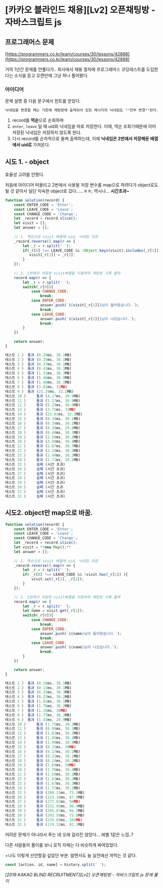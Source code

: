 # [카카오 블라인드 채용][Lv2] 오픈채팅방 - 자바스크립트 js

## 프로그래머스 문제

[https://programmers.co.kr/learn/courses/30/lessons/42888](https://programmers.co.kr/learn/courses/30/lessons/42888)

거의 1년간 문제를 안풀다가.. 회사에서 채용 절차에 프로그래머스 코딩테스트를 도입한다는 소식을 듣고 오랜만에 그냥 하나 풀어봤다.

### 아이디어

문제 설명 중 다음 문구에서 힌트를 얻었다.

```jsx
닉네임을 변경할 때는 기존에 채팅방에 출력되어 있던 메시지의 닉네임도 **전부 변경**된다.
```

1. record를 **역순**으로 순회하며
2. `enter`, `leave` 일 때 uid와 닉네임을 따로 저장한다. 이때, 역순 조회기때문에 이미 저장된 닉네임은 저장하지 않도록 한다.
3. 다시 record를 순차적으로 돌며 출력하는데, 이때 **닉네임은 2번에서 저장해둔 배열에서 uid로** 가져온다.

## 시도 1. - object

효율성 고려를 안했다. 

처음에 아이디어 떠올리고 2번에서 사용될 저장 변수를 map으로 하려다가 object로도 될 것 같아서 일단 익숙한 object로 갔다…...ㅎㅎ; 역시나… **시간초과~**

```jsx
function solution(record) {
    const ENTER_CODE = 'Enter';
    const LEAVE_CODE = 'Leave';
    const CHANGE_CODE = 'Change';
    let _record = record.slice();
    let visit = [];
    let answer = [];
    
    // 1. 역순으로 visit 배열에 uid, 닉네임 저장
    _record.reverse().map(r => {
        let _r = r.split(' ');
        if(_r[0] !== LEAVE_CODE && !Object.keys(visit).includes(_r[1]) ){
           visit[_r[1]] = _r[2];
        }
    });
		
    // 2. 1번에서 저장한 visit배열을 이용하여 채팅방 기록 출력
    record.map(r => {
        let _r = r.split(' ');
        switch(_r[0]){
            case CHANGE_CODE:
                break;
            case ENTER_CODE:
                answer.push(`${visit[_r[1]]}님이 들어왔습니다.`);
                break;
            case LEAVE_CODE:
                answer.push(`${visit[_r[1]]}님이 나갔습니다.`);
                break;
        }
    })
    
    return answer;
}
```

```jsx
테스트 1 〉	통과 (0.29ms, 30.1MB)
테스트 2 〉	통과 (0.35ms, 30.1MB)
테스트 3 〉	통과 (0.37ms, 30.1MB)
테스트 4 〉	통과 (0.41ms, 30.3MB)
테스트 5 〉	통과 (1.31ms, 30.3MB)
테스트 6 〉	통과 (5.46ms, 30.9MB)
테스트 7 〉	통과 (1.68ms, 30.1MB)
테스트 8 〉	통과 (3.81ms, 31MB)
테스트 9 〉	통과 (21.28ms, 32.2MB)
테스트 10 〉	통과 (4.17ms, 30.9MB)
테스트 11 〉	통과 (5.17ms, 30.9MB)
테스트 12 〉	통과 (5.29ms, 30.6MB)
테스트 13 〉	통과 (3.75ms, 31MB)
테스트 14 〉	통과 (22.01ms, 32.2MB)
테스트 15 〉	통과 (0.34ms, 30.1MB)
테스트 16 〉	통과 (0.34ms, 30.1MB)
테스트 17 〉	통과 (0.39ms, 29.8MB)
테스트 18 〉	통과 (0.48ms, 30.1MB)
테스트 19 〉	통과 (2.59ms, 30.2MB)
테스트 20 〉	통과 (3.49ms, 30.4MB)
테스트 21 〉	통과 (2.67ms, 30.7MB)
테스트 22 〉	통과 (3.19ms, 30.5MB)
테스트 23 〉	통과 (2.40ms, 30.2MB)
테스트 24 〉	통과 (2.71ms, 30.2MB)
테스트 25 〉	실패 (시간 초과)
테스트 26 〉	실패 (시간 초과)
테스트 27 〉	실패 (시간 초과)
테스트 28 〉	실패 (시간 초과)
테스트 29 〉	실패 (시간 초과)
테스트 30 〉	실패 (시간 초과
테스트 31 〉	실패 (시간 초과)
테스트 32 〉	실패 (시간 초과)
```

## 시도2. object만 map으로 바꿈.

```jsx
function solution(record) {
    const ENTER_CODE = 'Enter';
    const LEAVE_CODE = 'Leave';
    const CHANGE_CODE = 'Change';
    let _record = record.slice();
    let visit = **new Map();**
    let answer = [];
    
    // 1. 역순으로 visit 배열에 uid, 닉네임 저장
    _record.reverse().map(r => {
        let _r = r.split(' ');
        if( _r[0] !== LEAVE_CODE && !visit.has(_r[1]) ){
            visit.set(_r[1], _r[2]);
        }
    });

    // 2. 1번에서 저장한 visit배열을 이용하여 채팅방 기록 출력
    record.map(r => {
        let _r = r.split(' ');
        let name = visit.get(_r[1]);
        switch(_r[0]){
            case CHANGE_CODE:
                break;
            case ENTER_CODE:
                answer.push(`${name}님이 들어왔습니다.`);
                break;
            case LEAVE_CODE:
                answer.push(`${name}님이 나갔습니다.`);
                break;
        }
    })

    return answer;
}
```

```jsx
테스트 1 〉	통과 (0.20ms, 30.1MB)
테스트 2 〉	통과 (0.13ms, 30.1MB)
테스트 3 〉	통과 (0.25ms, 30.3MB)
테스트 4 〉	통과 (0.22ms, 30.2MB)
테스트 5 〉	통과 (1.62ms, 30.1MB)
테스트 6 〉	통과 (1.76ms, 30.2MB)
테스트 7 〉	통과 (1.35ms, 30MB)
테스트 8 〉	통과 (1.77ms, 30.3MB)
테스트 9 〉	통과 (1.83ms, 29.9MB)
테스트 10 〉	통과 (1.75ms, 30.3MB)
테스트 11 〉	통과 (0.99ms, 30.1MB)
테스트 12 〉	통과 (1.02ms, 30.2MB)
테스트 13 〉	통과 (1.85ms, 30.1MB)
테스트 14 〉	통과 (1.99ms, 30.4MB)
테스트 15 〉	통과 (0.15ms, 30MB)
테스트 16 〉	통과 (0.17ms, 30.1MB)
테스트 17 〉	통과 (0.21ms, 30.1MB)
테스트 18 〉	통과 (0.24ms, 30.2MB)
테스트 19 〉	통과 (1.69ms, 30MB)
테스트 20 〉	통과 (1.76ms, 30.4MB)
테스트 21 〉	통과 (1.59ms, 30.1MB)
테스트 22 〉	통과 (1.63ms, 30.3MB)
테스트 23 〉	통과 (1.67ms, 30.3MB)
테스트 24 〉	통과 (1.57ms, 30.1MB)
테스트 25 〉	통과 (209.13ms, 75.1MB)
테스트 26 〉	통과 (213.10ms, 87.9MB)
테스트 27 〉	통과 (277.82ms, 94MB)
테스트 28 〉	통과 (251.95ms, 96.4MB)
테스트 29 〉	통과 (265.87ms, 96.2MB)
테스트 30 〉	통과 (203.58ms, 75.8MB)
테스트 31 〉	통과 (235.89ms, 101MB)
테스트 32 〉	통과 (174.32ms, 92.1MB)
```

어려운 문제가 아니라서 푸는 데 오래 걸리진 않았다… 레벨 1같은 느낌..?

다른 사람들의 풀이를 보니 로직 자체는 다 비슷하게 짜여있었다.

+나도 이렇게 선언할걸 싶었던 부분.  알면서도 늘 실전에선 까먹는 것 같다.

```jsx
const [action, id, name] = history.split(' ');
```

*[2019 KAKAO BLIND RECRUITMENT][Lv2] 오픈채팅방 - 자바스크립트 js 문제 풀이*